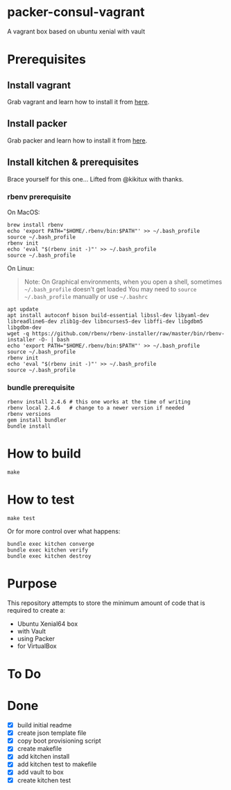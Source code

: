 # packer-consul-vagrant
A vagrant box based on ubuntu xenial with vault

# Prerequisites
## Install vagrant
Grab vagrant and learn how to install it from [here](https://www.vagrantup.com/docs/installation/).

## Install packer
Grab packer and learn how to install it from [here](https://www.packer.io/intro/getting-started/install.html).

## Install kitchen & prerequisites
Brace yourself for this one... Lifted from @kikitux with thanks.

### rbenv prerequisite

On MacOS:
```
brew install rbenv
echo 'export PATH="$HOME/.rbenv/bin:$PATH"' >> ~/.bash_profile
source ~/.bash_profile
rbenv init
echo 'eval "$(rbenv init -)"' >> ~/.bash_profile
source ~/.bash_profile
```

On Linux:
> Note:
> On Graphical environments, when you open a shell, sometimes `~/.bash_profile` doesn't get loaded
> You may need to `source ~/.bash_profile` manually or use `~/.bashrc`

```
apt update
apt install autoconf bison build-essential libssl-dev libyaml-dev libreadline6-dev zlib1g-dev libncurses5-dev libffi-dev libgdbm5 libgdbm-dev
wget -q https://github.com/rbenv/rbenv-installer/raw/master/bin/rbenv-installer -O- | bash
echo 'export PATH="$HOME/.rbenv/bin:$PATH"' >> ~/.bash_profile
source ~/.bash_profile
rbenv init
echo 'eval "$(rbenv init -)"' >> ~/.bash_profile
source ~/.bash_profile
```

### bundle prerequisite

```
rbenv install 2.4.6 # this one works at the time of writing
rbenv local 2.4.6   # change to a newer version if needed
rbenv versions
gem install bundler
bundle install
```

# How to build

    make
    

# How to test

    make test


Or for more control over what happens:

```
bundle exec kitchen converge
bundle exec kitchen verify
bundle exec kitchen destroy
```

# Purpose

This repository attempts to store the minimum amount of code that is required to create a:
- Ubuntu Xenial64 box
- with Vault
- using Packer
- for VirtualBox

# To Do


# Done
- [x] build initial readme
- [x] create json template file
- [x] copy boot provisioning script
- [x] create makefile
- [x] add kitchen install
- [x] add kitchen test to makefile
- [x] add vault to box
- [x] create kitchen test